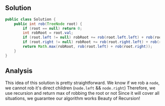 ## Solution 
```java
public class Solution {
    public int rob(TreeNode root) {
        if (root == null) return 0;
        int robRoot = root.val;
        if (root.left != null) robRoot += rob(root.left.left) + rob(root.left.right);
        if (root.right != null) robRoot += rob(root.right.left) + rob(root.right.right);
        return Math.max(robRoot, rob(root.left) + rob(root.right));
    }
}
```

## Analysis 
This idea of this solution is pretty straightforward.
We know if we rob a `node`, we cannot rob it's direct children (`node.left` && `node.right`)
Therefore, we use recursion and return max of robbing the root or not
Since it will cover all situations, we guarantee our algorithm works
Beauty of Recursion! 